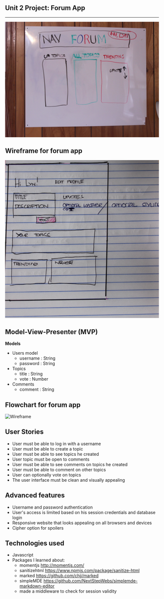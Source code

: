 ## **Unit 2 Project: Forum App** ##
--------
![Forum index image](https://github.com/codedoll/forum_app/blob/master/forum_index.JPG?raw=true)

Wireframe for forum app
------------------------------
![Wireframe](https://github.com/codedoll/forum_app/blob/master/Wireframe_onepager.png?raw=true)

Model-View-Presenter (MVP)
------------------------------
**Models**

 - Users model
	 - username : String
	 - password : String
 - Topics
	 - title : String
	 - vote : Number
 - Comments
	 - comment : String

Flowchart for forum app
------------------------------
![Wireframe](https://github.com/codedoll/forum_app/blob/master/forumapp.png?raw=true)


User Stories
------------
 - User must be able to log in with a username
 - User must be able to create a topic
 - User must be able to see topics he created
 - User topic must be open to comments
 - User must be able to see comments on topics he created
 - User must be able to comment on other topics
 - User can optionally vote on topics
 - The user interface must be clean and visually appealing
 

Advanced features
------------
- Username and password authentication
- User's access is limited based on his session credentials and database login
- Responsive website that looks appealing on all browsers and devices
- Cipher option for spoilers
 


Technologies used
--------------------------------
- Javascript
- Packages I learned about:
	 - momentjs http://momentjs.com/
	 - sanitizehtml https://www.npmjs.com/package/sanitize-html
	 - marked https://github.com/chjj/marked
	 - simpleMDE https://github.com/NextStepWebs/simplemde-markdown-editor
	 - made a middleware to check for session validity

